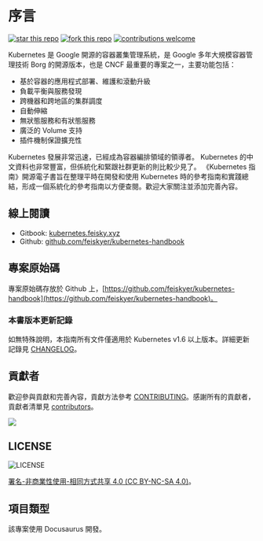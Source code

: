 # 序言

[![star this repo](https://badgen.net/github/stars/feiskyer/kubernetes-handbook)](https://github.com/feiskyer/kubernetes-handbook) [![fork this repo](https://badgen.net/github/forks/feiskyer/kubernetes-handbook)](https://github.com/feiskyer/kubernetes-handbook/fork) [![contributions welcome](https://img.shields.io/badge/contributions-welcome-brightgreen.svg?style=flat)](https://github.com/feiskyer/kubernetes-handbook/issues)

Kubernetes 是 Google 開源的容器叢集管理系統，是 Google 多年大規模容器管理技術 Borg 的開源版本，也是 CNCF 最重要的專案之一，主要功能包括：

* 基於容器的應用程式部署、維護和滾動升級
* 負載平衡與服務發現
* 跨機器和跨地區的集群調度
* 自動伸縮
* 無狀態服務和有狀態服務
* 廣泛的 Volume 支持
* 插件機制保證擴充性

Kubernetes 發展非常迅速，已經成為容器編排領域的領導者。 Kubernetes 的中文資料也非常豐富，但係統化和緊跟社群更新的則比較少見了。 《Kubernetes 指南》開源電子書旨在整理平時在開發和使用 Kubernetes 時的參考指南和實踐總結，形成一個系統化的參考指南以方便查閱。歡迎大家關注並添加完善內容。

## 線上閱讀

* Gitbook: [kubernetes.feisky.xyz](https://kubernetes.feisky.xyz/)
* Github: [github.com/feiskyer/kubernetes-handbook](https://github.com/feiskyer/kubernetes-handbook/blob/master/SUMMARY.md)

## 專案原始碼

專案原始碼存放於 Github 上，[https://github.com/feiskyer/kubernetes-handbook](https://github.com/feiskyer/kubernetes-handbook)。

### 本書版本更新記錄

如無特殊說明，本指南所有文件僅適用於 Kubernetes v1.6 以上版本。詳細更新記錄見 [CHANGELOG](https://github.com/feiskyer/kubernetes-handbook/blob/master/CHANGELOG.md)。


## 貢獻者

歡迎參與貢獻和完善內容，貢獻方法參考 [CONTRIBUTING](https://github.com/feiskyer/kubernetes-handbook/blob/master/CONTRIBUTING.md)。感謝所有的貢獻者，貢獻者清單見 [contributors](https://github.com/feiskyer/kubernetes-handbook/graphs/contributors)。

[![](https://opencollective.com/kubernetes-handbook/contributors.svg?width=890&button=false)](https://github.com/feiskyer/kubernetes-handbook/graphs/contributors)

## LICENSE

![LICENSE](https://licensebuttons.net/l/by-nc-sa/4.0/88x31.png)

[署名-非商業性使用-相同方式共享 4.0 \(CC BY-NC-SA 4.0\)](https://creativecommons.org/licenses/by-nc-sa/4.0/deed.zh)。

## 項目類型
該專案使用 Docusaurus 開發。
